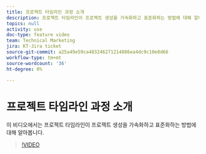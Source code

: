 ```yaml
---
title: 프로젝트 타임라인 과정 소개
description: 프로젝트 타임라인이 프로젝트 생성을 가속화하고 표준화하는 방법에 대해 알아봅니다.
topics: null
activity: use
doc-type: feature video
team: Technical Marketing
jira: KT-Jira ticket
source-git-commit: a25a49e59ca483246271214886ea4dc9c10e8d66
workflow-type: tm+mt
source-wordcount: '36'
ht-degree: 0%

---
```


# 프로젝트 타임라인 과정 소개

이 비디오에서는 프로젝트 타임라인이 프로젝트 생성을 가속화하고 표준화하는 방법에 대해 알아봅니다.

>[!VIDEO](https://video.tv.adobe.com/v/335212/?quality=12&learn=on)
